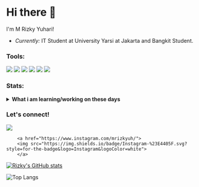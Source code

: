 # Hi there 👋

I'm M Rizky Yuhari!
- <i>Currently:</i> IT Student at University Yarsi at Jakarta and Bangkit Student.


### Tools:
<p>
 <img src="https://img.shields.io/badge/javascript-%23323330.svg?style=for-the-badge&logo=javascript&logoColor=%23F7DF1E">
 <img src="https://img.shields.io/badge/react_native-%2320232a.svg?style=for-the-badge&logo=react&logoColor=%2361DAFB">
    <img src="https://img.shields.io/badge/Visual%20Studio%20Code-0078d7.svg?style=for-the-badge&logo=visual-studio-code&logoColor=white">
    <img src="https://img.shields.io/badge/express.js-%23404d59.svg?style=for-the-badge&logo=express&logoColor=%2361DAFB">
    <img src="https://img.shields.io/badge/mysql-%2300f.svg?style=for-the-badge&logo=mysql&logoColor=white">
    <img src="https://img.shields.io/badge/GoogleCloud-%234285F4.svg?style=for-the-badge&logo=google-cloud&logoColor=white">
</p>

### Stats:
<details>
 <summary><strong>What i am learning/working on these days</strong></summary>
    - 🔭 I’m currently working on Cloud Engineering </br>
    - 🌱 I’m currently learning Javascript, React, and React Native </br>
    - 👯 I’m looking to collaborate on Mobile Apps, or Web Apps. </br>
    - 🤔 I’m looking for help with master of programming. hehe </br>
    - 💬 Ask me about anything.</br>
    - 📫 How to reach me: <a href="yuharimuhammadrizky@gmail.com">Email me!</a>  </br>
    - 😄 Pronouns: He/Him </br>
    - ⚡ Fun fact: I'm attracted to women </br>
</details>

### Let's connect!
<p>
    <a href ="https://www.linkedin.com/in/muhammad-rizky-yuhari-009009229/"> 
<img src="https://img.shields.io/badge/linkedin-%230077B5.svg?style=for-the-badge&logo=linkedin&logoColor=white"></a>
 

        
        <a href="https://www.instagram.com/mrizkyuh/">
        <img src="https://img.shields.io/badge/Instagram-%23E4405F.svg?style=for-the-badge&logo=Instagram&logoColor=white">
        </a>
        
        
     
  
</p>



[![Rizky's GitHub stats](https://github-readme-stats.vercel.app/api?username=rizkyyuhari&theme=tokyonight)](https://github.com/rizkyyuhari/github-readme-stats)


![Top Langs](https://github-readme-stats.vercel.app/api/top-langs/?username=rizkyyuhari&theme=tokyonight)
